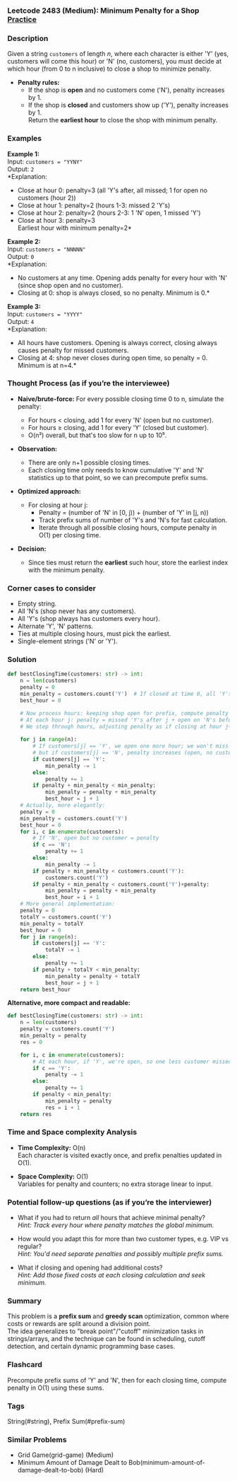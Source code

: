 ### Leetcode 2483 (Medium): Minimum Penalty for a Shop [Practice](https://leetcode.com/problems/minimum-penalty-for-a-shop)

### Description  
Given a string `customers` of length _n_, where each character is either 'Y' (yes, customers will come this hour) or 'N' (no, customers), you must decide at which hour (from 0 to n inclusive) to close a shop to minimize penalty.  
- **Penalty rules:**  
  - If the shop is **open** and no customers come ('N'), penalty increases by 1.
  - If the shop is **closed** and customers show up ('Y'), penalty increases by 1.  
Return the **earliest hour** to close the shop with minimum penalty.

### Examples  

**Example 1:**  
Input: `customers = "YYNY"`  
Output: `2`  
*Explanation:  
- Close at hour 0: penalty=3 (all 'Y's after, all missed; 1 for open no customers (hour 2))
- Close at hour 1: penalty=2 (hours 1-3: missed 2 'Y's)
- Close at hour 2: penalty=2 (hours 2-3: 1 'N' open, 1 missed 'Y')
- Close at hour 3: penalty=3  
Earliest hour with minimum penalty=2*

**Example 2:**  
Input: `customers = "NNNNN"`  
Output: `0`  
*Explanation:  
- No customers at any time. Opening adds penalty for every hour with 'N' (since shop open and no customer).  
- Closing at 0: shop is always closed, so no penalty. Minimum is 0.*

**Example 3:**  
Input: `customers = "YYYY"`  
Output: `4`  
*Explanation:  
- All hours have customers. Opening is always correct, closing always causes penalty for missed customers.
- Closing at 4: shop never closes during open time, so penalty = 0. Minimum is at n=4.*

### Thought Process (as if you’re the interviewee)  
- **Naive/brute-force:** For every possible closing time 0 to n, simulate the penalty:
  - For hours < closing, add 1 for every 'N' (open but no customer).
  - For hours ≥ closing, add 1 for every 'Y' (closed but customer).
  - O(n²) overall, but that's too slow for n up to 10⁵.  

- **Observation:**  
  - There are only n+1 possible closing times.
  - Each closing time only needs to know cumulative 'Y' and 'N' statistics up to that point, so we can precompute prefix sums.

- **Optimized approach:**  
  - For closing at hour j:
    - Penalty = (number of 'N' in [0, j)) + (number of 'Y' in [j, n))
    - Track prefix sums of number of 'Y's and 'N's for fast calculation.
    - Iterate through all possible closing hours, compute penalty in O(1) per closing time.

- **Decision:**  
  - Since ties must return the **earliest** such hour, store the earliest index with the minimum penalty.

### Corner cases to consider  
- Empty string.
- All 'N's (shop never has any customers).
- All 'Y's (shop always has customers every hour).
- Alternate 'Y', 'N' patterns.
- Ties at multiple closing hours, must pick the earliest.
- Single-element strings ('N' or 'Y').

### Solution

```python
def bestClosingTime(customers: str) -> int:
    n = len(customers)
    penalty = 0
    min_penalty = customers.count('Y')  # If closed at time 0, all 'Y's missed.
    best_hour = 0

    # Now process hours: keeping shop open for prefix, compute penalty
    # At each hour j: penalty = missed 'Y's after j + open on 'N's before j
    # We step through hours, adjusting penalty as if closing at hour j+1
    
    for j in range(n):
        # If customers[j] == 'Y', we open one more hour; we won't miss this 'Y' as penalty now,
        # but if customers[j] == 'N', penalty increases (open, no customer)
        if customers[j] == 'Y':
            min_penalty -= 1
        else:
            penalty += 1
        if penalty + min_penalty < min_penalty:
            min_penalty = penalty + min_penalty
            best_hour = j + 1
    # Actually, more elegantly:
    penalty = 0
    min_penalty = customers.count('Y')
    best_hour = 0
    for i, c in enumerate(customers):
        # If 'N', open but no customer = penalty
        if c == 'N':
            penalty += 1
        else:
            min_penalty -= 1
        if penalty + min_penalty < customers.count('Y'):
            customers.count('Y')
        if penalty + min_penalty < customers.count('Y')+penalty:
            min_penalty = penalty + min_penalty
            best_hour = i + 1
    # More general implementation:
    penalty = 0
    totalY = customers.count('Y')
    min_penalty = totalY
    best_hour = 0
    for j in range(n):
        if customers[j] == 'Y':
            totalY -= 1
        else:
            penalty += 1
        if penalty + totalY < min_penalty:
            min_penalty = penalty + totalY
            best_hour = j + 1
    return best_hour
```

**Alternative, more compact and readable:**

```python
def bestClosingTime(customers: str) -> int:
    n = len(customers)
    penalty = customers.count('Y')
    min_penalty = penalty
    res = 0

    for i, c in enumerate(customers):
        # At each hour, if 'Y', we're open, so one less customer missed later
        if c == 'Y':
            penalty -= 1
        else:
            penalty += 1
        if penalty < min_penalty:
            min_penalty = penalty
            res = i + 1
    return res
```

### Time and Space complexity Analysis  

- **Time Complexity:** O(n)  
  Each character is visited exactly once, and prefix penalties updated in O(1).

- **Space Complexity:** O(1)  
  Variables for penalty and counters; no extra storage linear to input.

### Potential follow-up questions (as if you’re the interviewer)  

- What if you had to return *all* hours that achieve minimal penalty?  
  *Hint: Track every hour where penalty matches the global minimum.*

- How would you adapt this for more than two customer types, e.g. VIP vs regular?  
  *Hint: You'd need separate penalties and possibly multiple prefix sums.*

- What if closing and opening had additional costs?  
  *Hint: Add those fixed costs at each closing calculation and seek minimum.*

### Summary
This problem is a **prefix sum** and **greedy scan** optimization, common where costs or rewards are split around a division point.  
The idea generalizes to "break point"/"cutoff" minimization tasks in strings/arrays, and the technique can be found in scheduling, cutoff detection, and certain dynamic programming base cases.


### Flashcard
Precompute prefix sums of 'Y' and 'N', then for each closing time, compute penalty in O(1) using these sums.

### Tags
String(#string), Prefix Sum(#prefix-sum)

### Similar Problems
- Grid Game(grid-game) (Medium)
- Minimum Amount of Damage Dealt to Bob(minimum-amount-of-damage-dealt-to-bob) (Hard)